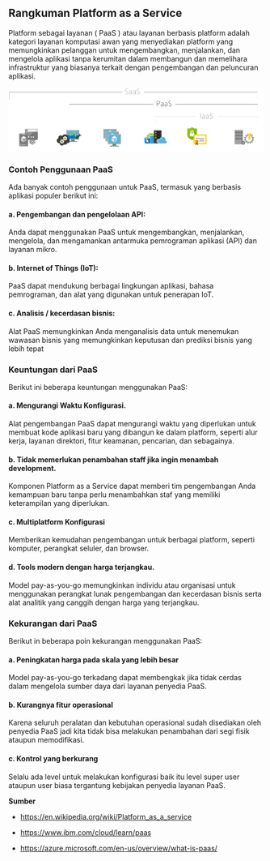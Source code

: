 ## Rangkuman Platform as a Service

Platform sebagai layanan ( PaaS ) atau layanan berbasis platform adalah kategori layanan komputasi awan yang menyediakan platform yang memungkinkan pelanggan untuk mengembangkan, menjalankan, dan mengelola aplikasi tanpa kerumitan dalam membangun dan memelihara infrastruktur yang biasanya terkait dengan pengembangan dan peluncuran aplikasi.

<div align="left">
<img src="./img/rangkuman.png" width="600px">
</div>

### Contoh Penggunaan PaaS

Ada banyak contoh penggunaan untuk PaaS, termasuk yang berbasis aplikasi populer berikut ini:

#### a.	Pengembangan dan pengelolaan API: 

Anda dapat menggunakan PaaS untuk mengembangkan, menjalankan, mengelola, dan mengamankan antarmuka pemrograman aplikasi (API) dan layanan mikro.

#### b.	Internet of Things (IoT): 

PaaS dapat mendukung berbagai lingkungan aplikasi, bahasa pemrograman, dan alat yang digunakan untuk penerapan IoT.

#### c.	Analisis / kecerdasan bisnis: 

Alat PaaS memungkinkan Anda menganalisis data untuk menemukan wawasan bisnis yang memungkinkan keputusan dan prediksi bisnis yang lebih tepat


### Keuntungan dari PaaS

Berikut ini beberapa keuntungan menggunakan PaaS:

#### a.	Mengurangi Waktu Konfigurasi. 

Alat pengembangan PaaS dapat mengurangi waktu yang diperlukan untuk membuat kode aplikasi baru yang dibangun ke dalam platform, seperti alur kerja, layanan direktori, fitur keamanan, pencarian, dan sebagainya.

#### b.	Tidak memerlukan penambahan staff jika ingin menambah development.

Komponen Platform as a Service dapat memberi tim pengembangan Anda kemampuan baru tanpa perlu menambahkan staf yang memiliki keterampilan yang diperlukan.

#### c.	Multiplatform Konfigurasi

Memberikan kemudahan pengembangan untuk berbagai platform, seperti komputer, perangkat seluler, dan browser.

#### d.	Tools modern dengan harga terjangkau.

Model pay-as-you-go memungkinkan individu atau organisasi untuk menggunakan perangkat lunak pengembangan dan kecerdasan bisnis serta alat analitik yang canggih dengan harga yang terjangkau.

### Kekurangan dari PaaS

Berikut in beberapa poin kekurangan menggunakan PaaS:

#### a.	Peningkatan harga pada skala yang lebih besar

Model pay-as-you-go terkadang dapat membengkak jika tidak cerdas dalam mengelola sumber daya dari layanan penyedia PaaS.

#### b.	Kurangnya fitur operasional

Karena seluruh peralatan dan kebutuhan operasional sudah disediakan oleh penyedia PaaS jadi kita tidak bisa melakukan penambahan dari segi fisik ataupun memodifikasi.

#### c.	Kontrol yang berkurang

Selalu ada level untuk melakukan konfigurasi baik itu level super user ataupun user biasa tergantung kebijakan penyedia layanan PaaS.


**Sumber**
- https://en.wikipedia.org/wiki/Platform_as_a_service

- https://www.ibm.com/cloud/learn/paas

- https://azure.microsoft.com/en-us/overview/what-is-paas/
